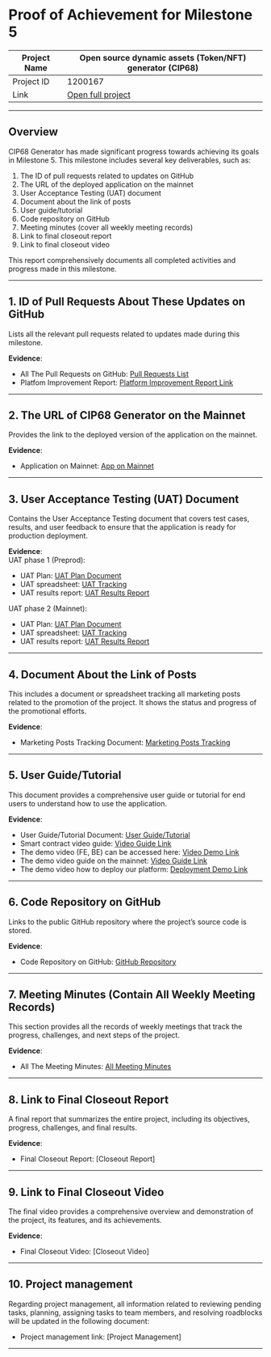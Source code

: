 
#  Proof of Achievement for Milestone 5
|  Project Name |Open source dynamic assets (Token/NFT) generator (CIP68)|
| ------------ | ------------ |
| Project ID  | 1200167 |
|  Link  |  [Open full project](https://milestones.projectcatalyst.io/projects/1200167/) |


---

## **Overview**

CIP68 Generator has made significant progress towards achieving its goals in Milestone 5. This milestone includes several key deliverables, such as:  
1. The ID of pull requests related to updates on GitHub  
2. The URL of the deployed application on the mainnet  
3. User Acceptance Testing (UAT) document  
4. Document about the link of posts  
5. User guide/tutorial  
6. Code repository on GitHub  
7. Meeting minutes (cover all weekly meeting records)  
8. Link to final closeout report  
9. Link to final closeout video  

This report comprehensively documents all completed activities and progress made in this milestone.

---

## **1. ID of Pull Requests About These Updates on GitHub**

Lists all the relevant pull requests related to updates made during this milestone. 

**Evidence**:  
- All The Pull Requests on GitHub: [Pull Requests List](https://github.com/cardano2vn/cip68generator/pulls?q=is%3Aopen+is%3Apr)
- Platfom Improvement Report: [Platform Improvement Report Link](https://drive.google.com/file/d/1pPlZ-xKKjC-a_NBajFxNNDc38W1yRpAW/view?usp=drive_link)

---

## **2. The URL of CIP68 Generator on the Mainnet**

Provides the link to the deployed version of the application on the mainnet.

**Evidence**:  
- Application on Mainnet: [App on Mainnet](https://cip68.cardano2vn.io/)

---

## **3. User Acceptance Testing (UAT) Document**

Contains the User Acceptance Testing document that covers test cases, results, and user feedback to ensure that the application is ready for production deployment.

**Evidence**:  
UAT phase 1 (Preprod): 
- UAT Plan: [UAT Plan Document](https://drive.google.com/file/d/1PZdVjydXdGqW_XfMmx0EqrUhEQGLIGBq/view?usp=drive_link)
- UAT spreadsheet: [UAT Tracking](https://docs.google.com/spreadsheets/d/1PMmRYqY3r_UxHDkztw9z5iPtW8iG7EDy/edit?gid=757607110#gid=757607110)
- UAT results report: [UAT Results Report](https://drive.google.com/file/d/1SdtLDJsqCtbfgY9Tl9U9qfH0iq2JOQvd/view?usp=drive_link)

UAT phase 2 (Mainnet): 
- UAT Plan: [UAT Plan Document](https://drive.google.com/file/d/1-erG_sJDSllIO5gA7hkDh9Vs3j11ic9e/view?usp=drive_link)
- UAT spreadsheet: [UAT Tracking](https://docs.google.com/spreadsheets/d/1dGvwj_-n6QMEFUamYV1GoYJzGcOPZwQe/edit?gid=1962515212#gid=1962515212)
- UAT results report: [UAT Results Report](https://drive.google.com/file/d/112lsw1fVfbQoAKyXZIwSRJ-ecJH1aPZM/view?usp=drive_linkk)

---

## **4. Document About the Link of Posts**

This includes a document or spreadsheet tracking all marketing posts related to the promotion of the project. It shows the status and progress of the promotional efforts.

**Evidence**:  
- Marketing Posts Tracking Document: [Marketing Posts Tracking](https://docs.google.com/spreadsheets/d/1LQF7zFIo-nLMYyCmsRBt0H0erxwbQkAkjHKyaza_cwE/edit?gid=924843098#gid=924843098)

---

## **5. User Guide/Tutorial**

This document provides a comprehensive user guide or tutorial for end users to understand how to use the application.

**Evidence**:  
- User Guide/Tutorial Document: [User Guide/Tutorial](https://github.com/cardano2vn/cip68generator/wiki)
- Smart contract video guide: [Video Guide Link](https://drive.google.com/file/d/1arHXyMzxRb9tjP5npqbq6z61dSmwNnvp/view?usp=drive_link)
- The demo video (FE, BE) can be accessed here: [Video Demo Link](https://www.youtube.com/watch?v=GzEyzRX6gUM)
- The demo video guide on the mainnet: [Video Guide Link](https://www.youtube.com/watch?v=fe_fjDptKUQ)
- The demo video how to deploy our platform: [Deployment Demo Link](https://www.youtube.com/watch?v=wVQg-Y6ySDM)

---

## **6. Code Repository on GitHub**

Links to the public GitHub repository where the project’s source code is stored.

**Evidence**:  
- Code Repository on GitHub: [GitHub Repository](https://github.com/cardano2vn/cip68generator)
---

## **7. Meeting Minutes (Contain All Weekly Meeting Records)**

This section provides all the records of weekly meetings that track the progress, challenges, and next steps of the project.

**Evidence**:  
- All The Meeting Minutes: [All Meeting Minutes](https://drive.google.com/drive/folders/17EbDlPZwf-u2s4LCMtbPaZpDQMVHGogp?usp=sharing)

---

## **8. Link to Final Closeout Report**

A final report that summarizes the entire project, including its objectives, progress, challenges, and final results.

**Evidence**:  
- Final Closeout Report: [Closeout Report]

---

## **9. Link to Final Closeout Video**

The final video provides a comprehensive overview and demonstration of the project, its features, and its achievements.

**Evidence**:  
- Final Closeout Video: [Closeout Video]
---


## **10. Project management**  

Regarding project management, all information related to reviewing pending tasks, planning, assigning tasks to team members, and resolving roadblocks will be updated in the following document: 
- Project management link: [Project Management]


---
